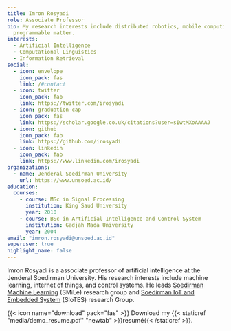 ```yaml
---
title: Imron Rosyadi
role: Associate Professor
bio: My research interests include distributed robotics, mobile computing and
  programmable matter.
interests:
  - Artificial Intelligence
  - Computational Linguistics
  - Information Retrieval
social:
  - icon: envelope
    icon_pack: fas
    link: /#contact
  - icon: twitter
    icon_pack: fab
    link: https://twitter.com/irosyadi
  - icon: graduation-cap
    icon_pack: fas
    link: https://scholar.google.co.uk/citations?user=sIwtMXoAAAAJ
  - icon: github
    icon_pack: fab
    link: https://github.com/irosyadi
  - icon: linkedin
    icon_pack: fab
    link: https://www.linkedin.com/irosyadi
organizations:
  - name: Jenderal Soedirman University
    url: https://www.unsoed.ac.id/
education:
  courses:
    - course: MSc in Signal Processing
      institution: King Saud University
      year: 2010
    - course: BSc in Artificial Intelligence and Control System
      institution: Gadjah Mada University
      year: 2004
email: "imron.rosyadi@unsoed.ac.id"
superuser: true
highlight_name: false
---
```


Imron Rosyadi is a associate professor of artificial intelligence at the Jenderal Soedirman University. His research interests include machine learning, internet of things, and control systems. He leads [Soedirman Machine Learning](https://soedirman-machine-learning.github.io/) (SMiLe) research group and [Soedirman IoT and Embedded System](https://soedirman-iot.github.io/) (SIoTES) research Group. 


{{< icon name="download" pack="fas" >}} Download my {{< staticref "media/demo_resume.pdf" "newtab" >}}resumé{{< /staticref >}}.
